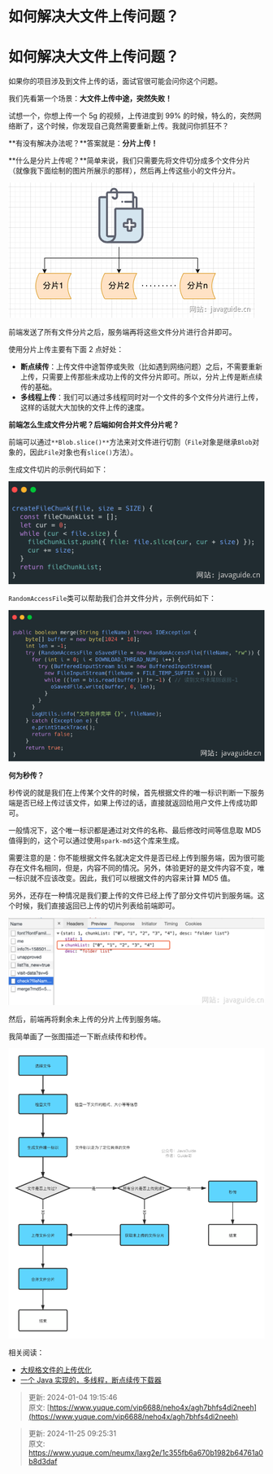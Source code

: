 # 如何解决大文件上传问题？

# 如何解决大文件上传问题？
如果你的项目涉及到文件上传的话，面试官很可能会问你这个问题。

我们先看第一个场景：**大文件上传中途，突然失败！**

试想一个，你想上传一个 5g 的视频，上传进度到 99% 的时候，特么的，突然网络断了，这个时候，你发现自己竟然需要重新上传。我就问你抓狂不？

**有没有解决办法呢？**答案就是：**分片上传！**

**什么是分片上传呢？**简单来说，我们只需要先将文件切分成多个文件分片（就像我下面绘制的图片所展示的那样），然后再上传这些小的文件分片。

![1732497930326-8bd6d844-0ac7-4781-b88a-3bb754657111.png](./img/R6FpX6D190_67HIL/1732497930326-8bd6d844-0ac7-4781-b88a-3bb754657111-344228.png)

前端发送了所有文件分片之后，服务端再将这些文件分片进行合并即可。

使用分片上传主要有下面 2 点好处：

+ **断点续传**：上传文件中途暂停或失败（比如遇到网络问题）之后，不需要重新上传，只需要上传那些未成功上传的文件分片即可。所以，分片上传是断点续传的基础。
+ **多线程上传**：我们可以通过多线程同时对一个文件的多个文件分片进行上传，这样的话就大大加快的文件上传的速度。

**前端怎么生成文件分片呢？后端如何合并文件分片呢？**

前端可以通过`**Blob.slice()**`方法来对文件进行切割（`File`对象是继承`Blob`对象的，因此`File`对象也有`slice()`方法）。

生成文件切片的示例代码如下：

![1732497930405-ed6d9dd8-0cd5-4208-af58-e25205706afc.png](./img/R6FpX6D190_67HIL/1732497930405-ed6d9dd8-0cd5-4208-af58-e25205706afc-728868.png)

`RandomAccessFile`类可以帮助我们合并文件分片，示例代码如下：

![1732497930507-48fbf114-8ca7-4a99-ae25-d3dc5d4a27d4.png](./img/R6FpX6D190_67HIL/1732497930507-48fbf114-8ca7-4a99-ae25-d3dc5d4a27d4-290643.png)

**何为秒传？**

秒传说的就是我们在上传某个文件的时候，首先根据文件的唯一标识判断一下服务端是否已经上传过该文件，如果上传过的话，直接就返回给用户文件上传成功即可。

一般情况下，这个唯一标识都是通过对文件的名称、最后修改时间等信息取 MD5 值得到的，这个可以通过使用`spark-md5`这个库来生成。

需要注意的是：你不能根据文件名就决定文件是否已经上传到服务端，因为很可能存在文件名相同，但是，内容不同的情况。另外，体验更好的是文件内容不变，唯一标识就不应该改变。因此，我们可以根据文件的内容来计算 MD5 值。

另外，还存在一种情况是我们要上传的文件已经上传了部分文件切片到服务端。这个时候，我们直接返回已上传的切片列表给前端即可。

![1732497930586-ba88258d-6918-4a14-86fd-61bb1f5d7cb9.png](./img/R6FpX6D190_67HIL/1732497930586-ba88258d-6918-4a14-86fd-61bb1f5d7cb9-424819.png)

然后，前端再将剩余未上传的分片上传到服务端。

我简单画了一张图描述一下断点续传和秒传。

![1732497930650-96857bfd-20fc-4913-aeb0-60dbdee2b50c.png](./img/R6FpX6D190_67HIL/1732497930650-96857bfd-20fc-4913-aeb0-60dbdee2b50c-567892.png)

相关阅读：

+ [大规格文件的上传优化](https://juejin.cn/post/6844904155086061576)
+ [一个 Java 实现的，多线程，断点续传下载器](https://github.com/niumoo/down-bit)



> 更新: 2024-01-04 19:15:46  
原文: [https://www.yuque.com/vip6688/neho4x/agh7bhfs4di2neeh](https://www.yuque.com/vip6688/neho4x/agh7bhfs4di2neeh)
>



> 更新: 2024-11-25 09:25:31  
> 原文: <https://www.yuque.com/neumx/laxg2e/1c355fb6a670b1982b64761a0b8d3daf>